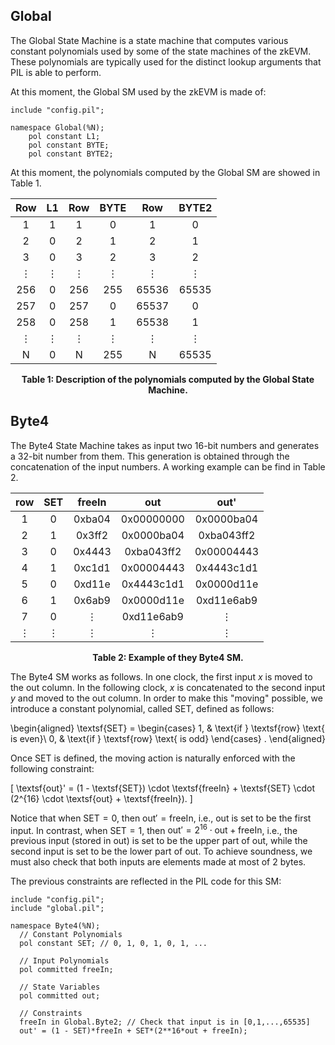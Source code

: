 ## Global

The Global State Machine is a state machine that computes various constant polynomials used by some of the state machines of the zkEVM. These polynomials are typically used for the distinct lookup arguments that PIL is able to perform.

At this moment, the Global SM used by the zkEVM is made of:

```
include "config.pil";

namespace Global(%N);
    pol constant L1;
    pol constant BYTE;
    pol constant BYTE2;
```


At this moment, the polynomials computed by the Global SM are showed in Table 1.

<center>

|   Row    |    L1    |   Row    |   BYTE   |   Row    |  BYTE2   |
| :------: | :------: | :------: | :------: | :------: | :------: |
|    1     |    1     |    1     |    0     |    1     |    0     |
|    2     |    0     |    2     |    1     |    2     |    1     |
|    3     |    0     |    3     |    2     |    3     |    2     |
| $\vdots$ | $\vdots$ | $\vdots$ | $\vdots$ | $\vdots$ | $\vdots$ |
|   256    |    0     |   256    |   255    |  65536   |  65535   |
|   257    |    0     |   257    |    0     |  65537   |    0     |
|   258    |    0     |   258    |    1     |  65538   |    1     |
| $\vdots$ | $\vdots$ | $\vdots$ | $\vdots$ | $\vdots$ | $\vdots$ |
|    N     |    0     |    N     |   255    |    N     |  65535   |

</center>

<div align="center"><b> Table 1: Description of the polynomials computed by the Global State Machine. </b></div>

## Byte4

The Byte4 State Machine takes as input two $16$-bit numbers and generates a $32$-bit number from them. This generation is obtained through the concatenation of the input numbers. A working example can be find in Table 2.

<center>

| **row**  | **SET**  |    **freeIn**     |        **out**        |       **out'**        |
| :------: | :------: | :---------------: | :-------------------: | :-------------------: |
|    1     |    0     | $\textsf{0xba04}$ | $\textsf{0x00000000}$ | $\textsf{0x0000ba04}$ |
|    2     |    1     | $\textsf{0x3ff2}$ | $\textsf{0x0000ba04}$ | $\textsf{0xba043ff2}$ |
|    3     |    0     | $\textsf{0x4443}$ | $\textsf{0xba043ff2}$ | $\textsf{0x00004443}$ |
|    4     |    1     | $\textsf{0xc1d1}$ | $\textsf{0x00004443}$ | $\textsf{0x4443c1d1}$ |
|    5     |    0     | $\textsf{0xd11e}$ | $\textsf{0x4443c1d1}$ | $\textsf{0x0000d11e}$ |
|    6     |    1     | $\textsf{0x6ab9}$ | $\textsf{0x0000d11e}$ | $\textsf{0xd11e6ab9}$ |
|    7     |    0     |     $\vdots$      | $\textsf{0xd11e6ab9}$ |       $\vdots$        |
| $\vdots$ | $\vdots$ |     $\vdots$      |       $\vdots$        |       $\vdots$        |

</center>

<div align="center"><b> Table 2: Example of they Byte4 SM. </b></div>

The Byte4 SM works as follows. In one clock, the first input $x$ is moved to the $\textsf{out}$ column. In the following clock, $x$ is concatenated to the second input $y$ and moved to the $\textsf{out}$ column. In order to make this "moving" possible, we introduce a constant polynomial, called $\textsf{SET}$, defined as follows:

\begin{aligned}
\textsf{SET} =
\begin{cases}
1, & \text{if } \textsf{row} \text{ is even}\\
0, & \text{if } \textsf{row} \text{ is odd}
\end{cases}
.
\end{aligned}

Once $\textsf{SET}$ is defined, the moving action is naturally enforced with the following constraint:

\[
\textsf{out}' = (1 - \textsf{SET}) \cdot \textsf{freeIn} + \textsf{SET} \cdot (2^{16} \cdot \textsf{out} + \textsf{freeIn}).
\]

Notice that when $\textsf{SET} = 0$, then $\textsf{out}' = \textsf{freeIn}$, i.e., $\textsf{out}$ is set to be the first input. In contrast, when $\textsf{SET} = 1$, then $\textsf{out}' = 2^{16} \cdot \textsf{out} + \textsf{freeIn}$, i.e., the previous input (stored in $\textsf{out}$) is set to be the upper part of $\textsf{out}$, while the second input is set to be the lower part of $\textsf{out}$. To achieve soundness, we must also check that both inputs are elements made at most of $2$ bytes.

The previous constraints are reflected in the PIL code for this SM:

```
include "config.pil";
include "global.pil";

namespace Byte4(%N);
  // Constant Polynomials
  pol constant SET; // 0, 1, 0, 1, 0, 1, ...

  // Input Polynomials
  pol committed freeIn;

  // State Variables
  pol committed out;

  // Constraints
  freeIn in Global.Byte2; // Check that input is in [0,1,...,65535]
  out' = (1 - SET)*freeIn + SET*(2**16*out + freeIn);
```
